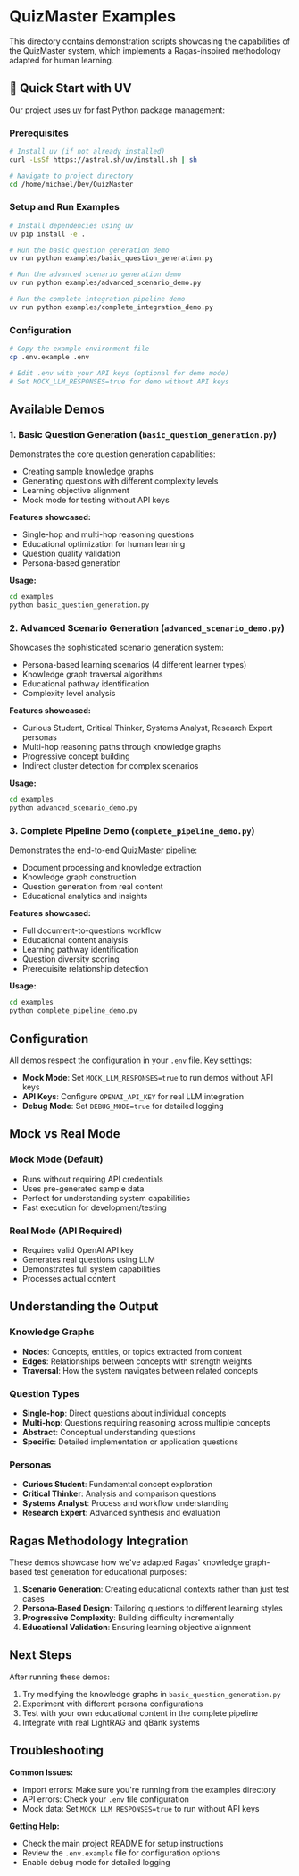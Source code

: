 # QuizMaster Examples

This directory contains demonstration scripts showcasing the capabilities of the QuizMaster system, which implements a Ragas-inspired methodology adapted for human learning.

## 🚀 Quick Start with UV

Our project uses [uv](https://github.com/astral-sh/uv) for fast Python package management:

### Prerequisites
```bash
# Install uv (if not already installed)
curl -LsSf https://astral.sh/uv/install.sh | sh

# Navigate to project directory
cd /home/michael/Dev/QuizMaster
```

### Setup and Run Examples
```bash
# Install dependencies using uv
uv pip install -e .

# Run the basic question generation demo
uv run python examples/basic_question_generation.py

# Run the advanced scenario generation demo  
uv run python examples/advanced_scenario_demo.py

# Run the complete integration pipeline demo
uv run python examples/complete_integration_demo.py
```

### Configuration
```bash
# Copy the example environment file
cp .env.example .env

# Edit .env with your API keys (optional for demo mode)
# Set MOCK_LLM_RESPONSES=true for demo without API keys
```

## Available Demos

### 1. Basic Question Generation (`basic_question_generation.py`)

Demonstrates the core question generation capabilities:
- Creating sample knowledge graphs
- Generating questions with different complexity levels
- Learning objective alignment
- Mock mode for testing without API keys

**Features showcased:**
- Single-hop and multi-hop reasoning questions
- Educational optimization for human learning
- Question quality validation
- Persona-based generation

**Usage:**
```bash
cd examples
python basic_question_generation.py
```

### 2. Advanced Scenario Generation (`advanced_scenario_demo.py`)

Showcases the sophisticated scenario generation system:
- Persona-based learning scenarios (4 different learner types)
- Knowledge graph traversal algorithms
- Educational pathway identification
- Complexity level analysis

**Features showcased:**
- Curious Student, Critical Thinker, Systems Analyst, Research Expert personas
- Multi-hop reasoning paths through knowledge graphs
- Progressive concept building
- Indirect cluster detection for complex scenarios

**Usage:**
```bash
cd examples
python advanced_scenario_demo.py
```

### 3. Complete Pipeline Demo (`complete_pipeline_demo.py`)

Demonstrates the end-to-end QuizMaster pipeline:
- Document processing and knowledge extraction
- Knowledge graph construction
- Question generation from real content
- Educational analytics and insights

**Features showcased:**
- Full document-to-questions workflow
- Educational content analysis
- Learning pathway identification
- Question diversity scoring
- Prerequisite relationship detection

**Usage:**
```bash
cd examples
python complete_pipeline_demo.py
```

## Configuration

All demos respect the configuration in your `.env` file. Key settings:

- **Mock Mode**: Set `MOCK_LLM_RESPONSES=true` to run demos without API keys
- **API Keys**: Configure `OPENAI_API_KEY` for real LLM integration
- **Debug Mode**: Set `DEBUG_MODE=true` for detailed logging

## Mock vs Real Mode

### Mock Mode (Default)
- Runs without requiring API credentials
- Uses pre-generated sample data
- Perfect for understanding system capabilities
- Fast execution for development/testing

### Real Mode (API Required)
- Requires valid OpenAI API key
- Generates real questions using LLM
- Demonstrates full system capabilities
- Processes actual content

## Understanding the Output

### Knowledge Graphs
- **Nodes**: Concepts, entities, or topics extracted from content
- **Edges**: Relationships between concepts with strength weights
- **Traversal**: How the system navigates between related concepts

### Question Types
- **Single-hop**: Direct questions about individual concepts
- **Multi-hop**: Questions requiring reasoning across multiple concepts
- **Abstract**: Conceptual understanding questions
- **Specific**: Detailed implementation or application questions

### Personas
- **Curious Student**: Fundamental concept exploration
- **Critical Thinker**: Analysis and comparison questions
- **Systems Analyst**: Process and workflow understanding
- **Research Expert**: Advanced synthesis and evaluation

## Ragas Methodology Integration

These demos showcase how we've adapted Ragas' knowledge graph-based test generation for educational purposes:

1. **Scenario Generation**: Creating educational contexts rather than just test cases
2. **Persona-Based Design**: Tailoring questions to different learning styles
3. **Progressive Complexity**: Building difficulty incrementally
4. **Educational Validation**: Ensuring learning objective alignment

## Next Steps

After running these demos:

1. Try modifying the knowledge graphs in `basic_question_generation.py`
2. Experiment with different persona configurations
3. Test with your own educational content in the complete pipeline
4. Integrate with real LightRAG and qBank systems

## Troubleshooting

**Common Issues:**
- Import errors: Make sure you're running from the examples directory
- API errors: Check your `.env` file configuration
- Mock data: Set `MOCK_LLM_RESPONSES=true` to run without API keys

**Getting Help:**
- Check the main project README for setup instructions
- Review the `.env.example` file for configuration options
- Enable debug mode for detailed logging
